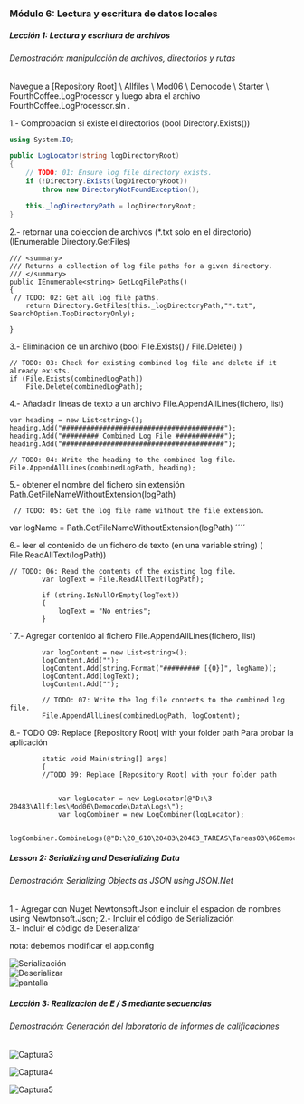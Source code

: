 ### Módulo 6: Lectura y escritura de datos locales

##### Lección 1: Lectura y escritura de archivos

###### Demostración: manipulación de archivos, directorios y rutas
	 
Navegue a [Repository Root] \ Allfiles \ Mod06 \ Democode \ Starter \ FourthCoffee.LogProcessor y luego abra el archivo FourthCoffee.LogProcessor.sln .



1.- Comprobacion si existe el directorios (bool Directory.Exists())

```c#
using System.IO;

public LogLocator(string logDirectoryRoot)
{
	// TODO: 01: Ensure log file directory exists.
	if (!Directory.Exists(logDirectoryRoot))   
		throw new DirectoryNotFoundException();

	this._logDirectoryPath = logDirectoryRoot;
}
````

2.- retornar una coleccion de archivos (*.txt solo en el directorio) (IEnumerable<string> Directory.GetFiles)


````
/// <summary>
/// Returns a collection of log file paths for a given directory.
/// </summary>
public IEnumerable<string> GetLogFilePaths()
{
 // TODO: 02: Get all log file paths.
	return Directory.GetFiles(this._logDirectoryPath,"*.txt", SearchOption.TopDirectoryOnly);

}
````

3.- Eliminacion de un archivo (bool File.Exists()  / File.Delete() )

````
// TODO: 03: Check for existing combined log file and delete if it already exists.
if (File.Exists(combinedLogPath))
	File.Delete(combinedLogPath);
````	


4.- Añadadir lineas de texto a un archivo  File.AppendAllLines(fichero, list<string>) 
````
var heading = new List<string>();
heading.Add("########################################");
heading.Add("######### Combined Log File ############");
heading.Add("########################################");

// TODO: 04: Write the heading to the combined log file.
File.AppendAllLines(combinedLogPath, heading);
````

5.- obtener el nombre del fichero sin extensión Path.GetFileNameWithoutExtension(logPath)

````
 // TODO: 05: Get the log file name without the file extension.  
````
var logName = Path.GetFileNameWithoutExtension(logPath)
´´´´		


6.-  leer el contenido de un fichero de texto (en una variable string) ( File.ReadAllText(logPath))

````
// TODO: 06: Read the contents of the existing log file.
		var logText = File.ReadAllText(logPath);

		if (string.IsNullOrEmpty(logText))
		{
			logText = "No entries";
		}
````
`
7.- Agregar contenido al fichero  File.AppendAllLines(fichero, list<string>) 

````
		var logContent = new List<string>();
		logContent.Add("");
		logContent.Add(string.Format("######### [{0}]", logName));
		logContent.Add(logText);
		logContent.Add("");

		// TODO: 07: Write the log file contents to the combined log file.
		File.AppendAllLines(combinedLogPath, logContent);
````
	
8.-  TODO 09: Replace [Repository Root] with your folder path Para probar la aplicación


````
        static void Main(string[] args)
        {
        //TODO 09: Replace [Repository Root] with your folder path 
        

            var logLocator = new LogLocator(@"D:\3- 20483\Allfiles\Mod06\Democode\Data\Logs\");
            var logCombiner = new LogCombiner(logLocator);

            logCombiner.CombineLogs(@"D:\20_610\20483\20483_TAREAS\Tareas03\06Democode\Data\LogsCombinedLog.txt");
````

#####  Lesson 2: Serializing and Deserializing Data

###### Demostración: Serializing Objects as JSON using JSON.Net

1.- Agregar con Nuget Newtonsoft.Json e incluir el espacion de nombres  using Newtonsoft.Json;
2.- Incluir el código de Serialización  
3.- Incluir el código de Deserializar  


nota: debemos modificar el app.config
<add key="rootPath" value="D:\20_610\20483\20483_TAREAS\Tareas03\06Democode\Data\Exceptions" />


![Serialización](./Captura1.PNG)  
![Deserializar](./Captura2.PNG)  
![pantalla](./Captura.PNG)  



#####  Lección 3: Realización de E / S mediante secuencias  

###### Demostración: Generación del laboratorio de informes de calificaciones


![Captura3](./Captura3.PNG)  

![Captura4](./Captura4.PNG)  

![Captura5](./Captura5.PNG)  


